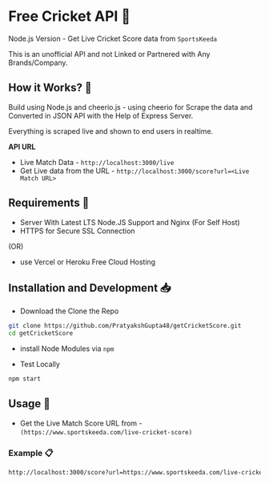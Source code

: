 # Free Cricket API 🏏  

Node.js Version - Get Live Cricket Score data from `SportsKeeda`  

This is an unofficial API and not Linked or Partnered with Any Brands/Company.  

## How it Works? 🤔

Build using Node.js and cheerio.js - using cheerio for Scrape the data and Converted in JSON API with the Help of Express Server.

Everything is scraped live and shown to end users in realtime.  

**API URL**

- Live Match Data - `http://localhost:3000/live`
- Get Live data from the URL - `http://localhost:3000/score?url=<Live Match URL>`   

## Requirements 📑

- Server With Latest LTS Node.JS Support and Nginx (For Self Host)
- HTTPS for Secure SSL Connection

(OR)

- use Vercel or Heroku Free Cloud Hosting

## Installation and Development 📥

- Download the Clone the Repo

```sh
git clone https://github.com/PratyakshGupta48/getCricketScore.git
cd getCricketScore
```

- install Node Modules via `npm`

- Test Locally

```sh
npm start
```

## Usage 🍟

- Get the Live Match Score URL from - `(https://www.sportskeeda.com/live-cricket-score)`

### Example 📋

```sh
http://localhost:3000/score?url=https://www.sportskeeda.com/live-cricket-score/united-arab-emirates-vs-new-zealand-match-3-20-august-2023
```  

